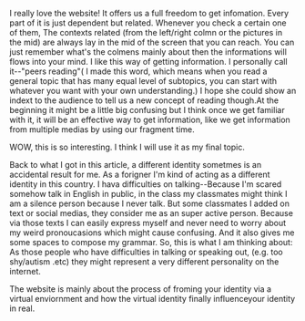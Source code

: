 I really love the website! It offers us a full freedom to get infomation. Every part of it is just dependent but related. Whenever you check a certain one of them, The contexts related (from the left/right colmn or the pictures in the mid) are always lay in the mid of the screen that you can reach. You can just remember what's the colmens mainly about then the informations will flows into your mind. I like this way of getting information. I personally call it--"peers reading"( I made this word, which means when you read a general topic that has many equal level of subtopics, you can start with whatever you want with your own understanding.)  I hope she could show an indext to the audience to tell us a new concept of reading though.At the beginning it might be a little big confusing but I think once we get familiar with it, it will be an effective way to get information, like we get information from multiple medias by using our fragment time.

WOW, this is so interesting. I think I will use it as my final topic.

Back to what I got in this article, a different identity sometmes is an accidental result for me. As a forigner I'm kind of acting as a different identity in this country. I hava difficulties on talking--Because I'm scared somehow talk in English in public, in the class my classmates might think I am a silence person because I never talk. But some classmates I added on text or social medias, they consider me as an super active person. Because via those texts I can easily express myself and never need to worry about my weird pronoucasions which might cause confusing. And it also gives me some spaces to compose my grammar. So, this is what I am thinking about: As those people who have difficulties in talking or speaking out, (e.g. too shy/autism .etc) they might represent a very different personality on the internet.

The website is mainly about the process of froming your identity via a virtual enviornment and how the virtual identity finally influenceyour identity in real. 
